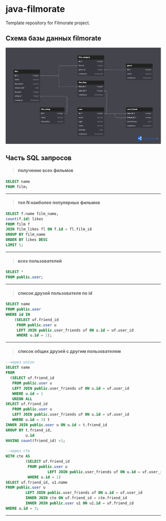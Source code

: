 # java-filmorate
Template repository for Filmorate project.

## Схема базы данных filmorate
![filmorate](src/main/resources/db-scheme/filmorate-db-scheme.png)

## Часть SQL запросов

>#### получение всех фильмов

```sql
SELECT name
FROM film;
```
---
>#### топ N наиболее популярных фильмов
```sql
SELECT f.name film_name,
count(f.id) likes
FROM film f
JOIN film_likes fl ON f.id = fl.film_id
GROUP BY film_name
ORDER BY likes DESC
LIMIT 5;
```
---
>#### всех пользователей
```sql
SELECT *
FROM public.user;
```

---
>#### список друзей пользователя по id
```sql
SELECT name
FROM public.user
WHERE id IN
    (SELECT uf.friend_id
     FROM public.user u
     LEFT JOIN public.user_friends uf ON u.id = uf.user_id
     WHERE u.id = 1);
```

---
>#### список общих друзей с другим пользователем
```sql
--через union
SELECT name
FROM
  (SELECT uf.friend_id
   FROM public.user u
   LEFT JOIN public.user_friends uf ON u.id = uf.user_id
   WHERE u.id = 1
   UNION ALL 
SELECT uf.friend_id
   FROM public.user u
   LEFT JOIN public.user_friends uf ON u.id = uf.user_id
   WHERE u.id = 3) t
INNER JOIN public.user u ON u.id = t.friend_id
GROUP BY t.friend_id,
         u.id
HAVING count(friend_id) >1;

--через cte
WITH cte AS
         (SELECT uf.friend_id
          FROM public.user u
                   LEFT JOIN public.user_friends uf ON u.id = uf.user_id
          WHERE u.id = 1)
SELECT uf.friend_id, u1.name
FROM public.user u
         LEFT JOIN public.user_friends uf ON u.id = uf.user_id
         INNER JOIN cte ON uf.friend_id = cte.friend_id
         INNER JOIN public.user u1 ON u1.id = uf.friend_id
WHERE u.id = 3;
```
---


